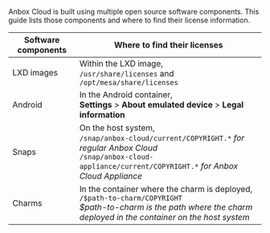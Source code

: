 Anbox Cloud is built using multiple open source software components. This guide lists those components and where to find their license information.

| Software components | Where to find their licenses |
|--|--|
| LXD images | Within the LXD image, <br/>`/usr/share/licenses` and `/opt/mesa/share/licenses` |
| Android | In the Android container, <br/> **Settings** > **About emulated device** > **Legal information** |
| Snaps | On the host system,<br/>`/snap/anbox-cloud/current/COPYRIGHT.*` *for regular Anbox Cloud* <br/>`/snap/anbox-cloud-appliance/current/COPYRIGHT.*` *for Anbox Cloud Appliance*|
| Charms | In the container where the charm is deployed,<br/>`/$path-to-charm/COPYRIGHT` <br/> *$path-to-charm is the path where the charm deployed in the container on the host system* |
